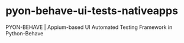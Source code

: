# pyon-behave-ui-tests-nativeapps
PYON-BEHAVE | Appium-based UI Automated Testing Framework in Python-Behave
